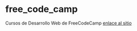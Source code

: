 # free_code_camp
Cursos de Desarrollo Web de FreeCodeCamp
[enlace al sitio](https://felogue.github.io/Free_code_camp/)
